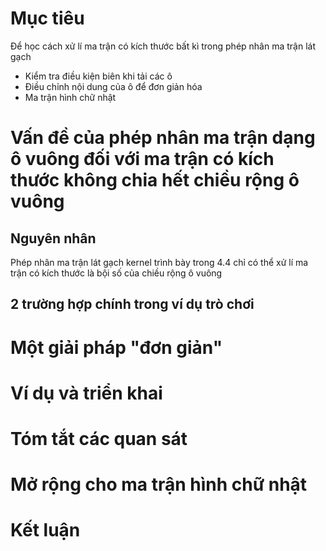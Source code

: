 # Mục tiêu
Để học cách xử lí ma trận có kích thước bất kì trong phép nhân ma trận lát gạch
- Kiểm tra điều kiện biên khi tải các ô
- Điều chỉnh nội dung của ô để đơn giản hóa
- Ma trận hình chữ nhật

# Vấn đề của phép nhân ma trận dạng ô vuông đối với ma trận có kích thước không chia hết chiều rộng ô vuông
## Nguyên nhân
Phép nhân ma trận lát gạch kernel trình bày trong 4.4 chỉ có thể xử lí ma trận có kích thước là bội số của chiều rộng ô vuông

## 2 trường hợp chính trong ví dụ trò chơi
# Một giải pháp "đơn giản"

# Ví dụ và triển khai

# Tóm tắt các quan sát

# Mở rộng cho ma trận hình chữ nhật

# Kết luận